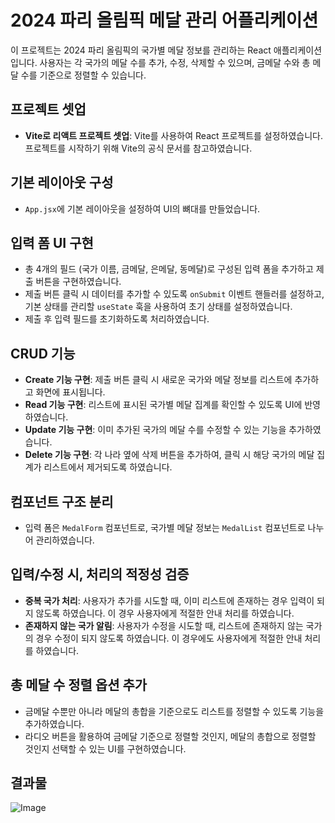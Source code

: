 # 2024 파리 올림픽 메달 관리 어플리케이션

이 프로젝트는 2024 파리 올림픽의 국가별 메달 정보를 관리하는 React 애플리케이션입니다. 사용자는 각 국가의 메달 수를 추가, 수정, 삭제할 수 있으며, 금메달 수와 총 메달 수를 기준으로 정렬할 수 있습니다.

## 프로젝트 셋업

- **Vite로 리액트 프로젝트 셋업**: Vite를 사용하여 React 프로젝트를 설정하였습니다. 프로젝트를 시작하기 위해 Vite의 공식 문서를 참고하였습니다.

## 기본 레이아웃 구성

- `App.jsx`에 기본 레이아웃을 설정하여 UI의 뼈대를 만들었습니다.

## 입력 폼 UI 구현

- 총 4개의 필드 (국가 이름, 금메달, 은메달, 동메달)로 구성된 입력 폼을 추가하고 제출 버튼을 구현하였습니다.
- 제출 버튼 클릭 시 데이터를 추가할 수 있도록 `onSubmit` 이벤트 핸들러를 설정하고, 기본 상태를 관리할 `useState` 훅을 사용하여 초기 상태를 설정하였습니다.
- 제출 후 입력 필드를 초기화하도록 처리하였습니다.

## CRUD 기능

- **Create 기능 구현**: 제출 버튼 클릭 시 새로운 국가와 메달 정보를 리스트에 추가하고 화면에 표시됩니다.
- **Read 기능 구현**: 리스트에 표시된 국가별 메달 집계를 확인할 수 있도록 UI에 반영하였습니다.
- **Update 기능 구현**: 이미 추가된 국가의 메달 수를 수정할 수 있는 기능을 추가하였습니다.
- **Delete 기능 구현**: 각 나라 옆에 삭제 버튼을 추가하여, 클릭 시 해당 국가의 메달 집계가 리스트에서 제거되도록 하였습니다.

## 컴포넌트 구조 분리

- 입력 폼은 `MedalForm` 컴포넌트로, 국가별 메달 정보는 `MedalList` 컴포넌트로 나누어 관리하였습니다.

## 입력/수정 시, 처리의 적정성 검증

- **중복 국가 처리**: 사용자가 추가를 시도할 때, 이미 리스트에 존재하는 경우 입력이 되지 않도록 하였습니다. 이 경우 사용자에게 적절한 안내 처리를 하였습니다.
- **존재하지 않는 국가 알림**: 사용자가 수정을 시도할 때, 리스트에 존재하지 않는 국가의 경우 수정이 되지 않도록 하였습니다. 이 경우에도 사용자에게 적절한 안내 처리를 하였습니다.

## 총 메달 수 정렬 옵션 추가

- 금메달 수뿐만 아니라 메달의 총합을 기준으로도 리스트를 정렬할 수 있도록 기능을 추가하였습니다.
- 라디오 버튼을 활용하여 금메달 기준으로 정렬할 것인지, 메달의 총합으로 정렬할 것인지 선택할 수 있는 UI를 구현하였습니다.

## 결과물

![Image](https://github.com/user-attachments/assets/46c907df-2fc7-4597-a36f-6d4922467650)
